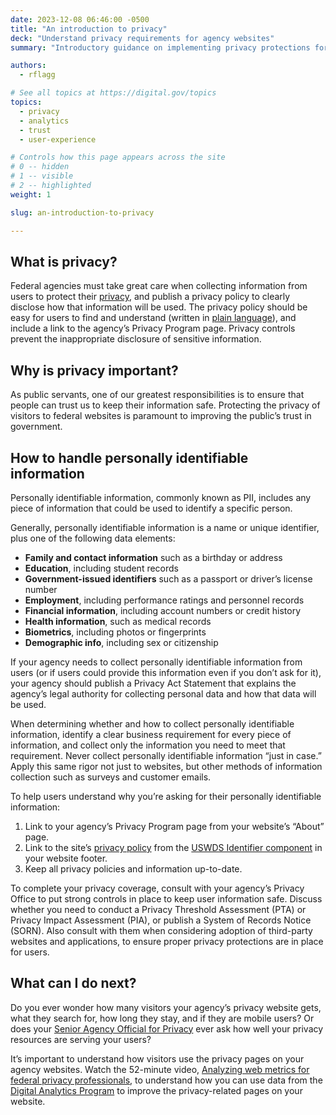 ```yaml
---
date: 2023-12-08 06:46:00 -0500
title: "An introduction to privacy"
deck: "Understand privacy requirements for agency websites"
summary: "Introductory guidance on implementing privacy protections for users of federal websites."

authors:
  - rflagg

# See all topics at https://digital.gov/topics
topics:
  - privacy
  - analytics
  - trust
  - user-experience

# Controls how this page appears across the site
# 0 -- hidden
# 1 -- visible
# 2 -- highlighted
weight: 1

slug: an-introduction-to-privacy

---
```


## What is privacy?

Federal agencies must take great care when collecting information from users to protect their [privacy](https://digital.gov/topics/privacy/), and publish a privacy policy to clearly disclose how that information will be used. The privacy policy should be easy for users to find and understand (written in [plain language](https://digital.gov/topics/plain-language/)), and include a link to the agency’s Privacy Program page. Privacy controls prevent the inappropriate disclosure of sensitive information.

## Why is privacy important?

As public servants, one of our greatest responsibilities is to ensure that people can trust us to keep their information safe. Protecting the privacy of visitors to federal websites is paramount to improving the public’s trust in government.

## How to handle personally identifiable information

Personally identifiable information, commonly known as PII, includes any piece of information that could be used to identify a specific person.

Generally, personally identifiable information is a name or unique identifier, plus one of the following data elements:

* **Family and contact information** such as a birthday or address
* **Education**, including student records
* **Government-issued identifiers** such as a passport or driver’s license number
* **Employment**, including performance ratings and personnel records
* **Financial information**, including account numbers or credit history
* **Health information**, such as medical records
* **Biometrics**, including photos or fingerprints
* **Demographic info**, including sex or citizenship

If your agency needs to collect personally identifiable information from users (or if users could provide this information even if you don’t ask for it), your agency should publish a Privacy Act Statement that explains the agency’s legal authority for collecting personal data and how that data will be used.

When determining whether and how to collect personally identifiable information, identify a clear business requirement for every piece of information, and collect only the information you need to meet that requirement. Never collect personally identifiable information “just in case.” Apply this same rigor not just to websites, but other methods of information collection such as surveys and customer emails.

To help users understand why you’re asking for their personally identifiable information:

1. Link to your agency’s Privacy Program page from your website’s “About” page.
2. Link to the site’s [privacy policy](https://digital.gov/resources/required-web-content-and-links/#privacy-policy) from the [USWDS Identifier component](https://designsystem.digital.gov/components/identifier/) in your website footer.
3. Keep all privacy policies and information up-to-date.

To complete your privacy coverage, consult with your agency’s Privacy Office to put strong controls in place to keep user information safe. Discuss whether you need to conduct a Privacy Threshold Assessment (PTA) or Privacy Impact Assessment (PIA), or publish a System of Records Notice (SORN). Also consult with them when considering adoption of third-party websites and applications, to ensure proper privacy protections are in place for users.

## What can I do next?

Do you ever wonder how many visitors your agency’s privacy website gets, what they search for, how long they stay, and if they are mobile users? Or does your [Senior Agency Official for Privacy](https://www.fpc.gov/council-members/) ever ask how well your privacy resources are serving your users?

It’s important to understand how visitors use the privacy pages on your agency websites. Watch the 52-minute video, [Analyzing web metrics for federal privacy professionals](https://youtu.be/bYkOqGiPXKE), to understand how you can use data from the [Digital Analytics Program](https://digital.gov/guides/dap/) to improve the privacy-related pages on your website.
